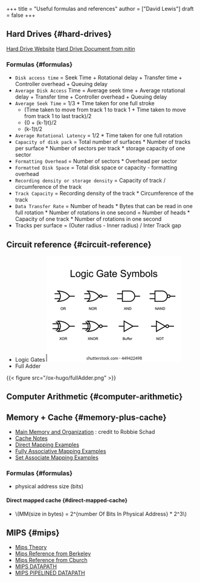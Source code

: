 +++
title = "Useful formulas and references"
author = ["David Lewis"]
draft = false
+++

## Hard Drives {#hard-drives}

[Hard Drive Website](https://www.gatevidyalay.com/magnetic-disk-secondary-memory-coa/)
[Hard Drive Document from nitin](/ox-hugo/MagneticDisk.pdf)


### Formulas {#formulas}

-   `Disk access time` = Seek Time + Rotational delay + Transfer time + Controller overhead + Queuing delay
-   `Average Disk Access` Time = Average seek time + Average rotational delay + Transfer time + Controller overhead + Queuing delay
-   `Average Seek Time` = 1/3 \* Time taken for one full stroke
    -   (Time taken to move from track 1 to track 1 + Time taken to move from track 1 to last track)/2
    -   {0 + (k-1)t}/2
    -   (k-1)t/2
-   `Average Rotational Latency` = 1/2 \* Time taken for one full rotation
-   `Capacity of disk pack` = Total number of surfaces \* Number of tracks per surface \* Number of sectors per track \* storage capacity of one sector
-   `Formatting Overhead` = Number of sectors \* Overhead per sector
-   `Formatted Disk Space` = Total disk space or capacity - formatting overhead
-   `Recording density or storage density` = Capacity of track / circumference of the track
-   `Track Capacity` = Recording density of the track \* Circumference of the track
-   `Data Transfer Rate` = Number of heads \* Bytes that can be read in one full rotation \* Number of rotations in one second = Number of heads \* Capacity of one track \* Number of rotations in one second
-   Tracks per surface = (Outer radius - Inner radius) / Inter Track gap


## Circuit reference {#circuit-reference}

-   Logic Gates
    ![](/ox-hugo/logicGates.png)
-   Full Adder

{{< figure src="/ox-hugo/fullAdder.png" >}}


## Computer Arithmetic {#computer-arithmetic}


## Memory + Cache {#memory-plus-cache}

-   [Main Memory and Organization](https://upscfever.com/upsc-fever/en/gatecse/en-gatecse-chp166.html#:~:text=Memory%20Connection%20to%20CPU,through%20its%20chip%20select%20inputs.&text=When%2001%2C%20the%20second%20RAM,is%20selected%2C%20and%20so%20on) : credit to Robbie Schad
-   [Cache Notes](/ox-hugo/notes_cache.pdf)
-   [Direct Mapping Examples](</ox-hugo/Direct Mapping Examples.pdf>)
-   [Fully Associative Mapping Examples](</ox-hugo/Fully Associative Mapping Examples.pdf>)
-   [Set Associate Mapping Examples](</ox-hugo/Set Associative Mapping Examples.pdf>)


### Formulas {#formulas}

-   physical address size (bits)


#### Direct mapped cache {#direct-mapped-cache}

-   \\(MM(size in bytes) = 2^{number Of Bits In Physical Address} \* 2^3\\)


## MIPS {#mips}

-   [Mips Theory](/ox-hugo/MIPS-Theory.pdf)
-   [Mips Reference from Berkeley](https://inst.eecs.berkeley.edu/~cs61c/resources/MIPS%5Fhelp.html)
-   [Mips Reference from Cburch](http://www.cburch.com/cs/330/reading/mips-ref.pdf)
-   [MIPS DATAPATH](/ox-hugo/mips-datapath.png)
-   [MIPS PIPELINED DATAPATH](/ox-hugo/mips-datapath-pipelined.png)
